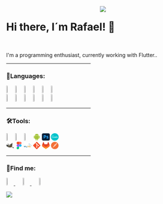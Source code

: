 <img src="https://cdni.iconscout.com/illustration/premium/thumb/coding-study-4024615-3328754.png" align="right" width="50%">


<h1> Hi there, I´m Rafael! 👋 </h1>

<br>

I'm a programming enthusiast, currently working with Flutter..</b>

<hr width="45%">

<h3>🔧Languages: </h3>
<p>
<img src="https://cdn.jsdelivr.net/gh/devicons/devicon/icons/c/c-original.svg"  width=4% height=4%>
<img src="https://cdn.jsdelivr.net/gh/devicons/devicon/icons/cplusplus/cplusplus-original.svg" width=4% height=4%>
<img src="https://cdn.jsdelivr.net/gh/devicons/devicon/icons/javascript/javascript-original.svg" width=4% height=4%>
<img src="https://cdn.jsdelivr.net/gh/devicons/devicon/icons/html5/html5-original.svg" width=4% height=4%>
<img src="https://cdn.jsdelivr.net/gh/devicons/devicon/icons/csharp/csharp-original.svg" width=4% height=4%>
<img src="https://cdn.jsdelivr.net/gh/devicons/devicon/icons/kotlin/kotlin-original.svg" width=4% height=4%><br>
<img src="https://cdn.jsdelivr.net/gh/devicons/devicon/icons/css3/css3-original.svg" width=4% height=4%>
<img src="https://cdn.jsdelivr.net/gh/devicons/devicon/icons/mysql/mysql-original-wordmark.svg" width=4% height=4%>
<img src="https://cdn.jsdelivr.net/gh/devicons/devicon/icons/matlab/matlab-original.svg" width=4% height=4%/>
<img src="https://cdn.jsdelivr.net/gh/devicons/devicon/icons/java/java-original.svg" width=4% height=4%/>
<img src="https://cdn.jsdelivr.net/gh/devicons/devicon/icons/react/react-original.svg" width=4% height=4%/>
<img src="https://cdn.jsdelivr.net/gh/devicons/devicon/icons/flutter/flutter-original.svg" width=4% height=4%/>
          
<hr width="45%">
 
</p>
<h3>🛠️Tools: </h3>
<p>
<img src="https://cdn.jsdelivr.net/gh/devicons/devicon/icons/windows8/windows8-original.svg" width=4% height=4%>
<img src="https://cdn.jsdelivr.net/gh/devicons/devicon/icons/vscode/vscode-original.svg" width=4% height=4%>
<img src="https://cdn.jsdelivr.net/gh/devicons/devicon/icons/visualstudio/visualstudio-plain.svg" width=4% height=4%>
<img src="https://github.com/devicons/devicon/blob/master/icons/android/android-original.svg" width=4% height=4%>
<img src="https://github.com/devicons/devicon/blob/master/icons/photoshop/photoshop-original.svg" width=4% height=4%>
<img src="https://github.com/devicons/devicon/blob/master/icons/canva/canva-original.svg" width=4% height=4%><br>
<img src="https://github.com/devicons/devicon/blob/master/icons/gimp/gimp-original.svg" width=4% height=4%>
<img src="https://github.com/devicons/devicon/blob/master/icons/figma/figma-original.svg" width=4% height=4%>
<img src="https://github.com/devicons/devicon/blob/master/icons/mysql/mysql-original-wordmark.svg" width=4% height=4%>
<img src="https://github.com/devicons/devicon/blob/master/icons/git/git-original.svg" width=4% height=4%>
<img src="https://github.com/devicons/devicon/blob/master/icons/gitlab/gitlab-original.svg" width=4% height=4%>
<img src="https://github.com/devicons/devicon/blob/master/icons/postman/postman-original.svg" width=4% height=4%>
</p>

<hr width="45%">

<h3>🔎Find me: </h3>
<p>
<a href=https://www.linkedin.com/in/rafael-marques-69b559177/ target="_blank" rel="noopener noreferrer">
<img src="https://cdn.jsdelivr.net/gh/devicons/devicon/icons/linkedin/linkedin-original.svg" width=4% height=4%>
</a>
&nbsp;&nbsp;&nbsp;&nbsp;
<a href=https://twitter.com/marquess960 target="_blank" rel="noopener noreferrer">
<img src="https://cdn.jsdelivr.net/gh/devicons/devicon/icons/twitter/twitter-original.svg" width=4% height=5%>
</a>
&nbsp;&nbsp;&nbsp;&nbsp;
 <a href=https://www.instagram.com/rafael_marques960/ target="_blank" rel="noopener noreferrer">
<img src="https://user-images.githubusercontent.com/84676077/179369077-291037d9-bb83-41c9-8ca5-c91415c44374.png" width=4% height=4%>
 </a>
</p>

<img src="https://github-readme-stats.vercel.app/api?username=marques960&&show_icons=true&title_color=ffffff&icon_color=bb2acf&text_color=daf7dc&bg_color=151515">
